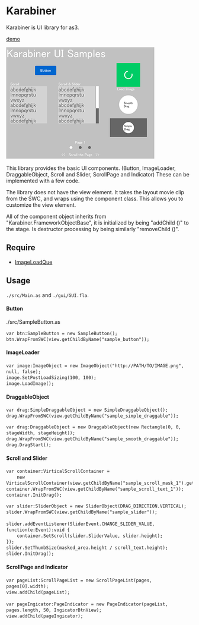 # Karabiner
Karabiner is UI library for as3.

[demo](https://dl.dropboxusercontent.com/u/4733593/Karabiner/index.html)

![](./sample.png)

This library provides the basic UI components.
(Button, ImageLoader, DraggableObject, Scroll and Slider, ScrollPage and Indicator) 
These can be implemented with a few code.

The library does not have the view element.
It takes the layout movie clip from the SWC, and wraps using the component class.
This allows you to customize the view element.

All of the component object inherits from "Karabiner.FrameworkObjectBase",
it is initialized by being "addChild ()" to the stage.
Is destructor processing by being similarly "removeChild ()".

## Require

- [ImageLoadQue](http://www.libspark.org/wiki/ImageLoadQueue)

## Usage

`./src/Main.as` and `./gui/GUI.fla`.

#### Button

./src/SampleButton.as

```
var btn:SampleButton = new SampleButton();
btn.WrapFromSWC(view.getChildByName("sample_button"));
```

#### ImageLoader

```
var image:ImageObject = new ImageObject("http://PATH/TO/IMAGE.png", null, false);
image.SetPostLoadSizing(100, 100);
image.LoadImage();
```

#### DraggableObject

```
var drag:SimpleDraggableObject = new SimpleDraggableObject();
drag.WrapFromSWC(view.getChildByName("sample_simple_draggable"));
```

```
var drag:DraggableObject = new DraggableObject(new Rectangle(0, 0, stageWidth, stageHeight));
drag.WrapFromSWC(view.getChildByName("sample_smooth_draggable"));
drag.DragStart();
```

#### Scroll and Slider

```
var container:VirticalScrollContainer =
	new VirticalScrollContainer(view.getChildByName("sample_scroll_mask_1").getRect(view));
container.WrapFromSWC(view.getChildByName("sample_scroll_text_1"));
container.InitDrag();
```

```
var slider:SliderObject = new SliderObject(DRAG_DIRECTION.VIRTICAL);
slider.WrapFromSWC(view.getChildByName("sample_slider"));

slider.addEventListener(SliderEvent.CHANGE_SLIDER_VALUE, function(e:Event):void {
	container.SetScroll(slider.SliderValue, slider.height);
});
slider.SetThumbSize(masked_area.height / scroll_text.height);
slider.InitDrag();
```

#### ScrollPage and Indicator

```
var pageList:ScrollPageList = new ScrollPageList(pages, pages[0].width);
view.addChild(pageList);

var pageIngicator:PageIndicator = new PageIndicator(pageList, pages.length, 50, IngicatorBtnView);
view.addChild(pageIngicator);
```